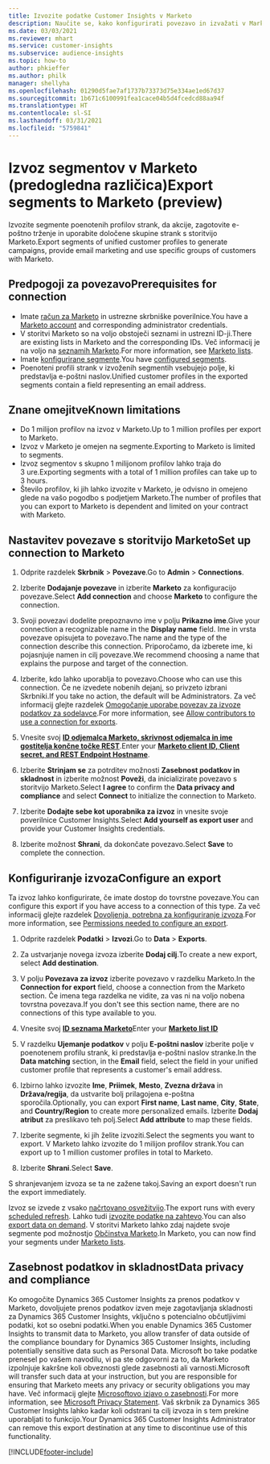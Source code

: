 ```yaml
---
title: Izvozite podatke Customer Insights v Marketo
description: Naučite se, kako konfigurirati povezavo in izvažati v Marketo.
ms.date: 03/03/2021
ms.reviewer: mhart
ms.service: customer-insights
ms.subservice: audience-insights
ms.topic: how-to
author: phkieffer
ms.author: philk
manager: shellyha
ms.openlocfilehash: 01290d5fae7af1737b73373d75e334ae1ed67d37
ms.sourcegitcommit: 1b671c6100991fea1cace04b5d4fcedcd88aa94f
ms.translationtype: HT
ms.contentlocale: sl-SI
ms.lasthandoff: 03/31/2021
ms.locfileid: "5759841"
---
```

# <a name="export-segments-to-marketo-preview"></a><span data-ttu-id="d4736-103">Izvoz segmentov v Marketo (predogledna različica)</span><span class="sxs-lookup"><span data-stu-id="d4736-103">Export segments to Marketo (preview)</span></span>

<span data-ttu-id="d4736-104">Izvozite segmente poenotenih profilov strank, da akcije, zagotovite e-poštno trženje in uporabite določene skupine strank s storitvijo Marketo.</span><span class="sxs-lookup"><span data-stu-id="d4736-104">Export segments of unified customer profiles to generate campaigns, provide email marketing and use specific groups of customers with Marketo.</span></span>

## <a name="prerequisites-for-connection"></a><span data-ttu-id="d4736-105">Predpogoji za povezavo</span><span class="sxs-lookup"><span data-stu-id="d4736-105">Prerequisites for connection</span></span>

-   <span data-ttu-id="d4736-106">Imate [račun za Marketo](https://login.marketo.com/) in ustrezne skrbniške poverilnice.</span><span class="sxs-lookup"><span data-stu-id="d4736-106">You have a [Marketo account](https://login.marketo.com/) and corresponding administrator credentials.</span></span>
-   <span data-ttu-id="d4736-107">V storitvi Marketo so na voljo obstoječi seznami in ustrezni ID-ji.</span><span class="sxs-lookup"><span data-stu-id="d4736-107">There are existing lists in Marketo and the corresponding IDs.</span></span> <span data-ttu-id="d4736-108">Več informacij je na voljo na [seznamih Marketo](https://docs.marketo.com/display/public/DOCS/Understanding+Static+Lists).</span><span class="sxs-lookup"><span data-stu-id="d4736-108">For more information, see [Marketo lists](https://docs.marketo.com/display/public/DOCS/Understanding+Static+Lists).</span></span>
-   <span data-ttu-id="d4736-109">Imate [konfigurirane segmente](segments.md).</span><span class="sxs-lookup"><span data-stu-id="d4736-109">You have [configured segments](segments.md).</span></span>
-   <span data-ttu-id="d4736-110">Poenoteni profili strank v izvoženih segmentih vsebujejo polje, ki predstavlja e-poštni naslov.</span><span class="sxs-lookup"><span data-stu-id="d4736-110">Unified customer profiles in the exported segments contain a field representing an email address.</span></span>

## <a name="known-limitations"></a><span data-ttu-id="d4736-111">Znane omejitve</span><span class="sxs-lookup"><span data-stu-id="d4736-111">Known limitations</span></span>

- <span data-ttu-id="d4736-112">Do 1 milijon profilov na izvoz v Marketo.</span><span class="sxs-lookup"><span data-stu-id="d4736-112">Up to 1 million profiles per export to Marketo.</span></span>
- <span data-ttu-id="d4736-113">Izvoz v Marketo je omejen na segmente.</span><span class="sxs-lookup"><span data-stu-id="d4736-113">Exporting to Marketo is limited to segments.</span></span>
- <span data-ttu-id="d4736-114">Izvoz segmentov s skupno 1 milijonom profilov lahko traja do 3 ure.</span><span class="sxs-lookup"><span data-stu-id="d4736-114">Exporting segments with a total of 1 million profiles can take up to 3 hours.</span></span> 
- <span data-ttu-id="d4736-115">Število profilov, ki jih lahko izvozite v Marketo, je odvisno in omejeno glede na vašo pogodbo s podjetjem Marketo.</span><span class="sxs-lookup"><span data-stu-id="d4736-115">The number of profiles that you can export to Marketo is dependent and limited on your contract with Marketo.</span></span>

## <a name="set-up-connection-to-marketo"></a><span data-ttu-id="d4736-116">Nastavitev povezave s storitvijo Marketo</span><span class="sxs-lookup"><span data-stu-id="d4736-116">Set up connection to Marketo</span></span>

1. <span data-ttu-id="d4736-117">Odprite razdelek **Skrbnik** > **Povezave**.</span><span class="sxs-lookup"><span data-stu-id="d4736-117">Go to **Admin** > **Connections**.</span></span>

1. <span data-ttu-id="d4736-118">Izberite **Dodajanje povezave** in izberite **Marketo** za konfiguracijo povezave.</span><span class="sxs-lookup"><span data-stu-id="d4736-118">Select **Add connection** and choose **Marketo** to configure the connection.</span></span>

1. <span data-ttu-id="d4736-119">Svoji povezavi dodelite prepoznavno ime v polju **Prikazno ime**.</span><span class="sxs-lookup"><span data-stu-id="d4736-119">Give your connection a recognizable name in the **Display name** field.</span></span> <span data-ttu-id="d4736-120">Ime in vrsta povezave opisujeta to povezavo.</span><span class="sxs-lookup"><span data-stu-id="d4736-120">The name and the type of the connection describe this connection.</span></span> <span data-ttu-id="d4736-121">Priporočamo, da izberete ime, ki pojasnjuje namen in cilj povezave.</span><span class="sxs-lookup"><span data-stu-id="d4736-121">We recommend choosing a name that explains the purpose and target of the connection.</span></span>

1. <span data-ttu-id="d4736-122">Izberite, kdo lahko uporablja to povezavo.</span><span class="sxs-lookup"><span data-stu-id="d4736-122">Choose who can use this connection.</span></span> <span data-ttu-id="d4736-123">Če ne izvedete nobenih dejanj, so privzeto izbrani Skrbniki.</span><span class="sxs-lookup"><span data-stu-id="d4736-123">If you take no action, the default will be Administrators.</span></span> <span data-ttu-id="d4736-124">Za več informacij glejte razdelek [Omogočanje uporabe povezav za izvoze podatkov za sodelavce](connections.md#allow-contributors-to-use-a-connection-for-exports).</span><span class="sxs-lookup"><span data-stu-id="d4736-124">For more information, see [Allow contributors to use a connection for exports](connections.md#allow-contributors-to-use-a-connection-for-exports).</span></span>

1. <span data-ttu-id="d4736-125">Vnesite svoj **[ID odjemalca Marketo, skrivnost odjemalca in ime gostitelja končne točke REST](https://developers.marketo.com/rest-api/authentication/)**.</span><span class="sxs-lookup"><span data-stu-id="d4736-125">Enter your **[Marketo client ID, Client secret, and REST Endpoint Hostname](https://developers.marketo.com/rest-api/authentication/)**.</span></span>

1. <span data-ttu-id="d4736-126">Izberite **Strinjam se** za potrditev možnosti **Zasebnost podatkov in skladnost** in izberite možnost **Poveži**, da inicializirate povezavo s storitvijo Marketo.</span><span class="sxs-lookup"><span data-stu-id="d4736-126">Select **I agree** to confirm the **Data privacy and compliance** and select **Connect** to initialize the connection to Marketo.</span></span>

1. <span data-ttu-id="d4736-127">Izberite **Dodajte sebe kot uporabnika za izvoz** in vnesite svoje poverilnice Customer Insights.</span><span class="sxs-lookup"><span data-stu-id="d4736-127">Select **Add yourself as export user** and provide your Customer Insights credentials.</span></span>

1. <span data-ttu-id="d4736-128">Izberite možnost **Shrani**, da dokončate povezavo.</span><span class="sxs-lookup"><span data-stu-id="d4736-128">Select **Save** to complete the connection.</span></span>

## <a name="configure-an-export"></a><span data-ttu-id="d4736-129">Konfiguriranje izvoza</span><span class="sxs-lookup"><span data-stu-id="d4736-129">Configure an export</span></span>

<span data-ttu-id="d4736-130">Ta izvoz lahko konfigurirate, če imate dostop do tovrstne povezave.</span><span class="sxs-lookup"><span data-stu-id="d4736-130">You can configure this export if you have access to a connection of this type.</span></span> <span data-ttu-id="d4736-131">Za več informacij glejte razdelek [Dovoljenja, potrebna za konfiguriranje izvoza](export-destinations.md#set-up-a-new-export).</span><span class="sxs-lookup"><span data-stu-id="d4736-131">For more information, see [Permissions needed to configure an export](export-destinations.md#set-up-a-new-export).</span></span>

1. <span data-ttu-id="d4736-132">Odprite razdelek **Podatki** > **Izvozi**.</span><span class="sxs-lookup"><span data-stu-id="d4736-132">Go to **Data** > **Exports**.</span></span>

1. <span data-ttu-id="d4736-133">Za ustvarjanje novega izvoza izberite **Dodaj cilj**.</span><span class="sxs-lookup"><span data-stu-id="d4736-133">To create a new export, select **Add destination**.</span></span>

1. <span data-ttu-id="d4736-134">V polju **Povezava za izvoz** izberite povezavo v razdelku Marketo.</span><span class="sxs-lookup"><span data-stu-id="d4736-134">In the **Connection for export** field, choose a connection from the Marketo section.</span></span> <span data-ttu-id="d4736-135">Če imena tega razdelka ne vidite, za vas ni na voljo nobena tovrstna povezava.</span><span class="sxs-lookup"><span data-stu-id="d4736-135">If you don't see this section name, there are no connections of this type available to you.</span></span>

1. <span data-ttu-id="d4736-136">Vnesite svoj **[ID seznama Marketo](https://docs.marketo.com/display/public/DOCS/Understanding+Static+Lists)**</span><span class="sxs-lookup"><span data-stu-id="d4736-136">Enter your **[Marketo list ID](https://docs.marketo.com/display/public/DOCS/Understanding+Static+Lists)**</span></span> 

1. <span data-ttu-id="d4736-137">V razdelku **Ujemanje podatkov** v polju **E-poštni naslov** izberite polje v poenotenem profilu strank, ki predstavlja e-poštni naslov stranke.</span><span class="sxs-lookup"><span data-stu-id="d4736-137">In the **Data matching** section, in the **Email** field, select the field in your unified customer profile that represents a customer's email address.</span></span> 

1. <span data-ttu-id="d4736-138">Izbirno lahko izvozite **Ime**, **Priimek**, **Mesto**, **Zvezna država** in **Država/regija**, da ustvarite bolj prilagojena e-poštna sporočila.</span><span class="sxs-lookup"><span data-stu-id="d4736-138">Optionally, you can export **First name**, **Last name**, **City**, **State**, and **Country/Region**  to create more personalized emails.</span></span> <span data-ttu-id="d4736-139">Izberite **Dodaj atribut** za preslikavo teh polj.</span><span class="sxs-lookup"><span data-stu-id="d4736-139">Select **Add attribute** to map these fields.</span></span>

1. <span data-ttu-id="d4736-140">Izberite segmente, ki jih želite izvoziti.</span><span class="sxs-lookup"><span data-stu-id="d4736-140">Select the segments you want to export.</span></span> <span data-ttu-id="d4736-141">V Marketo lahko izvozite do 1 milijon profilov strank.</span><span class="sxs-lookup"><span data-stu-id="d4736-141">You can export up to 1 million customer profiles in total to Marketo.</span></span>

1. <span data-ttu-id="d4736-142">Izberite **Shrani**.</span><span class="sxs-lookup"><span data-stu-id="d4736-142">Select **Save**.</span></span>

<span data-ttu-id="d4736-143">S shranjevanjem izvoza se ta ne zažene takoj.</span><span class="sxs-lookup"><span data-stu-id="d4736-143">Saving an export doesn't run the export immediately.</span></span>

<span data-ttu-id="d4736-144">Izvoz se izvede z vsako [načrtovano osvežitvijo](system.md#schedule-tab).</span><span class="sxs-lookup"><span data-stu-id="d4736-144">The export runs with every [scheduled refresh](system.md#schedule-tab).</span></span> <span data-ttu-id="d4736-145">Lahko tudi [izvozite podatke na zahtevo](export-destinations.md#run-exports-on-demand).</span><span class="sxs-lookup"><span data-stu-id="d4736-145">You can also [export data on demand](export-destinations.md#run-exports-on-demand).</span></span> <span data-ttu-id="d4736-146">V storitvi Marketo lahko zdaj najdete svoje segmente pod možnostjo [Občinstva Marketo](ttps://docs.marketo.com/display/public/DOCS/Understanding+Static+Lists).</span><span class="sxs-lookup"><span data-stu-id="d4736-146">In Marketo, you can now find your segments under [Marketo lists](ttps://docs.marketo.com/display/public/DOCS/Understanding+Static+Lists).</span></span>


## <a name="data-privacy-and-compliance"></a><span data-ttu-id="d4736-147">Zasebnost podatkov in skladnost</span><span class="sxs-lookup"><span data-stu-id="d4736-147">Data privacy and compliance</span></span>

<span data-ttu-id="d4736-148">Ko omogočite Dynamics 365 Customer Insights za prenos podatkov v Marketo, dovoljujete prenos podatkov izven meje zagotavljanja skladnosti za Dynamics 365 Customer Insights, vključno s potencialno občutljivimi podatki, kot so osebni podatki.</span><span class="sxs-lookup"><span data-stu-id="d4736-148">When you enable Dynamics 365 Customer Insights to transmit data to Marketo, you allow transfer of data outside of the compliance boundary for Dynamics 365 Customer Insights, including potentially sensitive data such as Personal Data.</span></span> <span data-ttu-id="d4736-149">Microsoft bo take podatke prenesel po vašem navodilu, vi pa ste odgovorni za to, da Marketo izpolnjuje kakršne koli obveznosti glede zasebnosti ali varnosti.</span><span class="sxs-lookup"><span data-stu-id="d4736-149">Microsoft will transfer such data at your instruction, but you are responsible for ensuring that Marketo meets any privacy or security obligations you may have.</span></span> <span data-ttu-id="d4736-150">Več informacij glejte [Microsoftovo izjavo o zasebnosti](https://go.microsoft.com/fwlink/?linkid=396732).</span><span class="sxs-lookup"><span data-stu-id="d4736-150">For more information, see [Microsoft Privacy Statement](https://go.microsoft.com/fwlink/?linkid=396732).</span></span>
<span data-ttu-id="d4736-151">Vaš skrbnik za Dynamics 365 Customer Insights lahko kadar koli odstrani ta cilj izvoza in s tem prekine uporabljati to funkcijo.</span><span class="sxs-lookup"><span data-stu-id="d4736-151">Your Dynamics 365 Customer Insights Administrator can remove this export destination at any time to discontinue use of this functionality.</span></span>


[!INCLUDE[footer-include](../includes/footer-banner.md)]